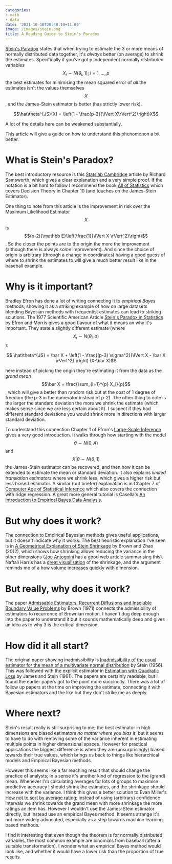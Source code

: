 ```yaml
---
categories:
- math
- data
date: '2021-10-10T20:48:10+11:00'
image: /images/stein.png
title: A Reading Guide to Stein's Paradox
---
```


[Stein's Paradox](https://en.wikipedia.org/wiki/Stein%27s_example) states that when trying to estimate the 3 or more means of normally distributed data together, it's *always* better (on average) to shrink the estimates.
Specifically if you've got p independent normally distributed variables $$X_i \sim N(\theta_i, 1) ;\, i=1,\ldots,p$$ the best estimates for minimising the mean squared error of *all* the estimates isn't the values themselves $$X$$, and the James-Stein estimator is better (has strictly lower risk).

$$\hat\theta^{JS}(X) = \left(1 - \frac{p-2}{\lVert X\rVert^2}\right)X$$

A lot of the details here can be weakened substantially.

This article will give a guide on how to understand this phenomenon a bit better.

# What is Stein's Paradox?

The best introductory resource is this [Statslab Cambridge](http://www.statslab.cam.ac.uk/~rjs57/SteinParadox.pdf) article by Richard Samsworth, which gives a clear explanation and a very simple proof.
If the notation is a bit hard to follow I recommend the book [All of Statistics](http://www.stat.cmu.edu/~larry/all-of-statistics/index.html) which covers Decision Theory in Chapter 10 (and touches on the James-Stein Estimator).

One thing to note from this article is the improvement in risk over the Maximum Likelihood Estimator $$X$$ is $$(p-2){\mathbb E}\left(\frac{1}{\lVert X \rVert^2}\right)$$.
So the closer the points are to the origin the more the improvement (although there is always *some* improvement).
And since the choice of origin is arbitrary (through a change in coordinates) having a good guess of where to shrink the estimates to will give a much better result like in the baseball example.

# Why is it important?

Bradley Efron has done a lot of writing connecting it to *empirical Bayes* methods, showing it as a striking example of how on large datasets blending Bayesian methods with frequentist estimates can lead to striking solutions.
The 1977 Scientific American Article [Stein's Paradox in Statistics](https://statweb.stanford.edu/~ckirby/brad/other/Article1977.pdf) by Efron and Morris gives a good flavour of what it means an why it's important.
They state a slightly different estimate (where $$ X_i \sim N(\theta_i, \sigma) $$):

$$ \hat\theta^{JS} = \bar X + \left(1 - \frac{(p-3) \sigma^2}{\lVert X - \bar X \rVert^2} \right) (X-\bar X)$$

here instead of picking the origin they're estimating it from the data as the *grand mean* $$\bar X = \frac{\sum_{i=1}^{p} X_i}{p}$$, which will give a better than random risk but at the cost of 1 degree of freedom (the p-3 in the numerator instead of p-2).
The other thing to note is the larger the standard deviation the more we shrink the estimate (which makes sense since we are less certain about it).
I suspect if they had different standard deviations you would shrink more in directions with larger standard deviation.

To understand this connection Chapter 1 of Efron's [Large-Scale Inference](https://statweb.stanford.edu/~ckirby/brad/LSI/monograph_CUP.pdf) gives a very good introduction.
It walks through how starting with the model $$\theta \sim N(0, A)$$ and $$X \vert \theta \sim N(\theta, 1)$$ the James-Stein estimator can be recovered, and then how it can be extended to estimate the mean or standard deviation.
It also explains *limited translation estimators* where we shrink less, which gives a higher risk but less biased estimator.
A similar (but briefer) explanation is in Chapter 7 of [Computer Age of Statistical Inference](https://web.stanford.edu/~hastie/CASI/) which also covers the connection with ridge regression.
A great more general tutorial is Casella's [An Introduction to Empirical Bayes Data Analysis](https://www.biostat.jhsph.edu/~fdominic/teaching/bio656/labs/labs09/Casella.EmpBayes.pdf).

# But why does it work?

The connection to Empirical Bayesian methods gives useful applications, but it doesn't indicate why it works.
The best heuristic explanation I've seen is in [A Geometrical Explanation of Stein Shrinkage](https://projecteuclid.org/download/pdfview_1/euclid.ss/1331729980) by Brown and Zhao (2012), which shows how shrinking allows reducing the variance in the other dimensions ([Joe Antognini](https://joe-antognini.github.io/machine-learning/steins-paradox) has a good web article summarising this).
Naftali Harris has a [great visualisation](https://www.naftaliharris.com/blog/steinviz/) of the shrinkage, and the argument reminds me of a how volume increases quickly with dimension.

# But really, why does it work?

The paper [Admissable Estimators, Recurrent Diffusions and Insoluble Boundary Value Problems](http://stat.wharton.upenn.edu/~lbrown/Papers/1971b%20Admissible%20estimators,%20recurrent%20diffusions,%20and%20insoluble%20boundary%20value%20problems.pdf) by Brown (1971) connects the admissibility of estimators to recurrence of Brownian motion.
I haven't dug deep enough into the paper to understand it but it sounds mathematically deep and gives an idea as to why 3 is the critical dimension.

# How did it all start?

The original paper showing inadmissibility is [Inadmissibility of the usual estimator for the mean of a multivariate normal distribution](https://projecteuclid.org/download/pdf_1/euclid.bsmsp/1200501656) by Stein (1956).
This was followed with the explicit estimator in [Estimation with Quadratic Loss](https://projecteuclid.org/ebook/Download?urlId=bsmsp%2F1200512173&isFullBook=False) by James and Stein (1961).
The papers are certainly readable, but I found the earlier papers got to the point more succinctly.
There was a lot of follow up papers at the time on improving the estimate, connecting it with Bayesian estimators and the like but they don't strike me as deeply.

# Where next?

Stein's result really is still surprising to me; the best estimator in high dimensions are biased estimators *no matter where you bias it*, but it seems to have to do with removing some of the variance inherent in estimating multiple points in higher dimensional spaces.
However for practical applications the biggest difference is when they are (unsurprisingly) biased towards their true values, which brings us back to things like hierarchical models and Empirical Bayesian methods.

However this seems like a far reaching result that should change the practice of analysts; in a sense it's another kind of regression to the (grand) mean.
Whenever I'm calculating averages for lots of groups to maximise predictive accuracy I should shrink the estimates, and the shrinkage should increase with the variance.
I think this gives a better solution to Evan Miller's [How not to sort by average rating](https://www.evanmiller.org/how-not-to-sort-by-average-rating.html); instead of using (arbitrary) confidence intervals we shrink towards the grand mean with more shrinkage the more ratings an item has.
However I wouldn't use the James-Stein estimator directly, but instead use an empirical Bayes method.
It seems strange it's not more widely advocated, especially as a step towards machine learning based methods.

I find it interesting that even though the theorem is for normally distributed variables, the most common example are binomials from baseball (after a suitable transformation).
I wonder what an empirical Bayes method would look like, and whether it would have a lower risk than the proportion of true results.